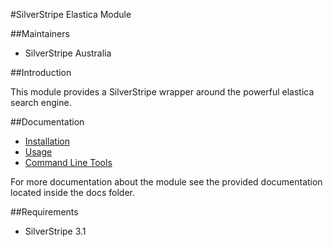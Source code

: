 #SilverStripe Elastica Module

##Maintainers

* SilverStripe Australia

##Introduction

This module provides a SilverStripe wrapper around the powerful elastica search engine.
 
##Documentation
* [Installation](./docs/en/Installation.md)
* [Usage](./docs/en/Usage.md)
* [Command Line Tools](./docs/en/CommandLineTools.md)


For more documentation about the module see the provided documentation located
inside the docs folder.

##Requirements
* SilverStripe 3.1
